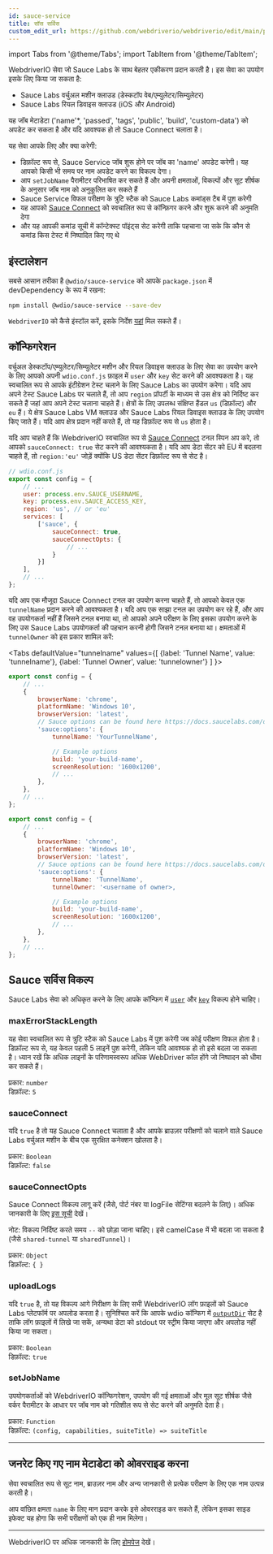 ```yaml
---
id: sauce-service
title: सॉस सर्विस
custom_edit_url: https://github.com/webdriverio/webdriverio/edit/main/packages/wdio-sauce-service/README.md
---
```


import Tabs from '@theme/Tabs';
import TabItem from '@theme/TabItem';

WebdriverIO सेवा जो Sauce Labs के साथ बेहतर एकीकरण प्रदान करती है। इस सेवा का उपयोग इसके लिए किया जा सकता है:

- Sauce Labs वर्चुअल मशीन क्लाउड (डेस्कटॉप वेब/एम्युलेटर/सिम्युलेटर)
- Sauce Labs रियल डिवाइस क्लाउड (iOS और Android)

यह जॉब मेटाडेटा ('name'*, 'passed', 'tags', 'public', 'build', 'custom-data') को अपडेट कर सकता है और यदि आवश्यक हो तो Sauce Connect चलाता है।

यह सेवा आपके लिए और क्या करेगी:

- डिफ़ॉल्ट रूप से, Sauce Service जॉब शुरू होने पर जॉब का 'name' अपडेट करेगी। यह आपको किसी भी समय पर नाम अपडेट करने का विकल्प देगा।
- आप `setJobName` पैरामीटर परिभाषित कर सकते हैं और अपनी क्षमताओं, विकल्पों और सूट शीर्षक के अनुसार जॉब नाम को अनुकूलित कर सकते हैं
- Sauce Service विफल परीक्षण के त्रुटि स्टैक को Sauce Labs कमांड्स टैब में पुश करेगी
- यह आपको [Sauce Connect](https://docs.saucelabs.com/secure-connections/) को स्वचालित रूप से कॉन्फ़िगर करने और शुरू करने की अनुमति देगा
- और यह आपकी कमांड सूची में कॉन्टेक्स्ट पॉइंट्स सेट करेगी ताकि पहचाना जा सके कि कौन से कमांड किस टेस्ट में निष्पादित किए गए थे

## इंस्टालेशन

सबसे आसान तरीका है `@wdio/sauce-service` को आपके `package.json` में devDependency के रूप में रखना:

```sh
npm install @wdio/sauce-service --save-dev
```

`WebdriverIO` को कैसे इंस्टॉल करें, इसके निर्देश [यहां](https://webdriver.io/docs/gettingstarted) मिल सकते हैं।

## कॉन्फिगरेशन

वर्चुअल डेस्कटॉप/एम्युलेटर/सिम्युलेटर मशीन और रियल डिवाइस क्लाउड के लिए सेवा का उपयोग करने के लिए आपको अपनी `wdio.conf.js` फ़ाइल में `user` और `key` सेट करने की आवश्यकता है। यह स्वचालित रूप से आपके इंटीग्रेशन टेस्ट चलाने के लिए Sauce Labs का उपयोग करेगा। यदि आप अपने टेस्ट Sauce Labs पर चलाते हैं, तो आप `region` प्रॉपर्टी के माध्यम से उस क्षेत्र को निर्दिष्ट कर सकते हैं जहां आप अपने टेस्ट चलाना चाहते हैं। क्षेत्रों के लिए उपलब्ध संक्षिप्त हैंडल `us` (डिफ़ॉल्ट) और `eu` हैं। ये क्षेत्र Sauce Labs VM क्लाउड और Sauce Labs रियल डिवाइस क्लाउड के लिए उपयोग किए जाते हैं। यदि आप क्षेत्र प्रदान नहीं करते हैं, तो यह डिफ़ॉल्ट रूप से `us` होता है।

यदि आप चाहते हैं कि WebdriverIO स्वचालित रूप से [Sauce Connect](https://docs.saucelabs.com/secure-connections/#sauce-connect-proxy) टनल स्पिन अप करे, तो आपको `sauceConnect: true` सेट करने की आवश्यकता है। यदि आप डेटा सेंटर को EU में बदलना चाहते हैं, तो `region:'eu'` जोड़ें क्योंकि US डेटा सेंटर डिफ़ॉल्ट रूप से सेट है।

```js
// wdio.conf.js
export const config = {
    // ...
    user: process.env.SAUCE_USERNAME,
    key: process.env.SAUCE_ACCESS_KEY,
    region: 'us', // or 'eu'
    services: [
        ['sauce', {
            sauceConnect: true,
            sauceConnectOpts: {
                // ...
            }
        }]
    ],
    // ...
};
```

यदि आप एक मौजूदा Sauce Connect टनल का उपयोग करना चाहते हैं, तो आपको केवल एक `tunnelName` प्रदान करने की आवश्यकता है। यदि आप एक साझा टनल का उपयोग कर रहे हैं, और आप वह उपयोगकर्ता नहीं हैं जिसने टनल बनाया था, तो आपको अपने परीक्षण के लिए इसका उपयोग करने के लिए उस Sauce Labs उपयोगकर्ता की पहचान करनी होगी जिसने टनल बनाया था। क्षमताओं में `tunnelOwner` को इस प्रकार शामिल करें:

<Tabs
  defaultValue="tunnelname"
  values={[
    {label: 'Tunnel Name', value: 'tunnelname'},
    {label: 'Tunnel Owner', value: 'tunnelowner'}
  ]
}>
<TabItem value="tunnelname">

```js
export const config = {
    // ...
    {
        browserName: 'chrome',
        platformName: 'Windows 10',
        browserVersion: 'latest',
        // Sauce options can be found here https://docs.saucelabs.com/dev/test-configuration-options/
        'sauce:options': {
            tunnelName: 'YourTunnelName',

            // Example options
            build: 'your-build-name',
            screenResolution: '1600x1200',
            // ...
        },
    },
    // ...
};
```

</TabItem>
<TabItem value="tunnelowner">

```js
export const config = {
    // ...
    {
        browserName: 'chrome',
        platformName: 'Windows 10',
        browserVersion: 'latest',
        // Sauce options can be found here https://docs.saucelabs.com/dev/test-configuration-options/
        'sauce:options': {
            tunnelName: 'TunnelName',
            tunnelOwner: '<username of owner>,

            // Example options
            build: 'your-build-name',
            screenResolution: '1600x1200',
            // ...
        },
    },
    // ...
};
```

</TabItem>
</Tabs>

## Sauce सर्विस विकल्प

Sauce Labs सेवा को अधिकृत करने के लिए आपके कॉन्फिग में [`user`](https://webdriver.io/docs/options#user) और [`key`](https://webdriver.io/docs/options#key) विकल्प होने चाहिए।

### maxErrorStackLength

यह सेवा स्वचालित रूप से त्रुटि स्टैक को Sauce Labs में पुश करेगी जब कोई परीक्षण विफल होता है। डिफ़ॉल्ट रूप से, यह केवल पहली 5 लाइनें पुश करेगी, लेकिन यदि आवश्यक हो तो इसे बदला जा सकता है। ध्यान रखें कि अधिक लाइनों के परिणामस्वरूप अधिक WebDriver कॉल होंगे जो निष्पादन को धीमा कर सकते हैं।

प्रकार: `number`<br />
डिफ़ॉल्ट: `5`

### sauceConnect

यदि `true` है तो यह Sauce Connect चलाता है और आपके ब्राउज़र परीक्षणों को चलाने वाले Sauce Labs वर्चुअल मशीन के बीच एक सुरक्षित कनेक्शन खोलता है।

प्रकार: `Boolean`<br />
डिफ़ॉल्ट: `false`

### sauceConnectOpts

Sauce Connect विकल्प लागू करें (जैसे, पोर्ट नंबर या logFile सेटिंग्स बदलने के लिए)। अधिक जानकारी के लिए [इस सूची](https://docs.saucelabs.com/dev/cli/sauce-connect-5/run/) देखें।

नोट: विकल्प निर्दिष्ट करते समय `--` को छोड़ा जाना चाहिए। इसे camelCase में भी बदला जा सकता है (जैसे `shared-tunnel` या `sharedTunnel`)।

प्रकार: `Object`<br />
डिफ़ॉल्ट: `{ }`

### uploadLogs

यदि `true` है, तो यह विकल्प आगे निरीक्षण के लिए सभी WebdriverIO लॉग फ़ाइलों को Sauce Labs प्लेटफॉर्म पर अपलोड करता है। सुनिश्चित करें कि आपके wdio कॉन्फिग में [`outputDir`](https://webdriver.io/docs/options#outputdir) सेट है ताकि लॉग फ़ाइलों में लिखे जा सकें, अन्यथा डेटा को stdout पर स्ट्रीम किया जाएगा और अपलोड नहीं किया जा सकता।

प्रकार: `Boolean`<br />
डिफ़ॉल्ट: `true`

### setJobName

उपयोगकर्ताओं को WebdriverIO कॉन्फिगरेशन, उपयोग की गई क्षमताओं और मूल सूट शीर्षक जैसे वर्कर पैरामीटर के आधार पर जॉब नाम को गतिशील रूप से सेट करने की अनुमति देता है।

प्रकार: `Function`<br />
डिफ़ॉल्ट: `(config, capabilities, suiteTitle) => suiteTitle`

----

## जनरेट किए गए नाम मेटाडेटा को ओवरराइड करना

सेवा स्वचालित रूप से सूट नाम, ब्राउज़र नाम और अन्य जानकारी से प्रत्येक परीक्षण के लिए एक नाम उत्पन्न करती है।

आप वांछित क्षमता `name` के लिए मान प्रदान करके इसे ओवरराइड कर सकते हैं, लेकिन इसका साइड इफेक्ट यह होगा कि सभी परीक्षणों को एक ही नाम मिलेगा।

----

WebdriverIO पर अधिक जानकारी के लिए [होमपेज](https://webdriver.io) देखें।
